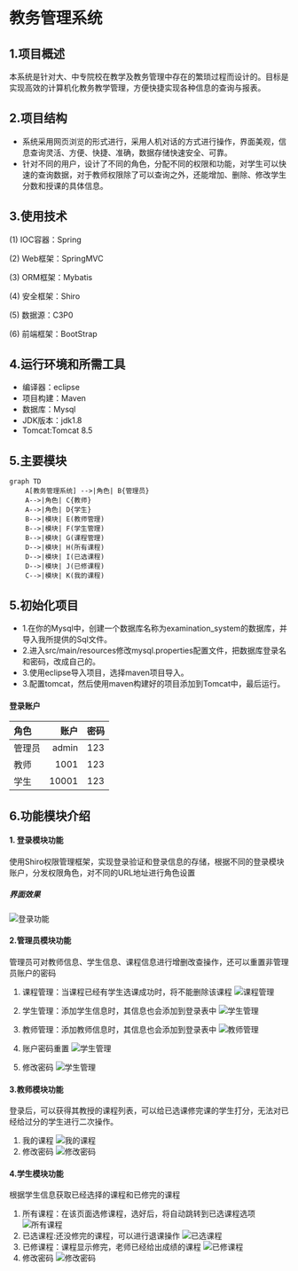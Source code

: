 ﻿# 教务管理系统
## 1.项目概述
   本系统是针对大、中专院校在教学及教务管理中存在的繁琐过程而设计的。目标是实现高效的计算机化教务教学管理，方便快捷实现各种信息的查询与报表。

## 2.项目结构
 - 系统采用网页浏览的形式进行，采用人机对话的方式进行操作，界面美观，信息查询灵活、方便、快捷、准确，数据存储快速安全、可靠。
 - 针对不同的用户，设计了不同的角色，分配不同的权限和功能，对学生可以快速的查询数据，对于教师权限除了可以查询之外，还能增加、删除、修改学生分数和授课的具体信息。
 
## 3.使用技术
(1) IOC容器：Spring

(2) Web框架：SpringMVC

(3) ORM框架：Mybatis

(4) 安全框架：Shiro

(5) 数据源：C3P0

(6) 前端框架：BootStrap

## 4.运行环境和所需工具
* 编译器：eclipse
* 项目构建：Maven
* 数据库：Mysql
* JDK版本：jdk1.8
* Tomcat:Tomcat 8.5

## 5.主要模块

```
graph TD
    A[教务管理系统] -->|角色| B{管理员}
    A-->|角色| C{教师}
    A-->|角色| D{学生}
    B-->|模块| E(教师管理)
    B-->|模块| F(学生管理)
    B-->|模块| G(课程管理)
    D-->|模块| H(所有课程)
    D-->|模块| I(已选课程)
    D-->|模块| J(已修课程)
    C-->|模块| K(我的课程)
```

## 5.初始化项目
- 1.在你的Mysql中，创建一个数据库名称为examination_system的数据库，并导入我所提供的Sql文件。
- 2.进入src/main/resources修改mysql.properties配置文件，把数据库登录名和密码，改成自己的。
- 3.使用eclipse导入项目，选择maven项目导入。
- 3.配置tomcat，然后使用maven构建好的项目添加到Tomcat中，最后运行。
#### 登录账户
|  角色   |  账户  |密码 |
|:--------|-------:|:---:|
|管理员   |admin   | 123 |
|教师     |1001    | 123 |
|学生     |10001   | 123 |
 

## 6.功能模块介绍
#### 1. 登录模块功能
使用Shiro权限管理框架，实现登录验证和登录信息的存储，根据不同的登录模块账户，分发权限角色，对不同的URL地址进行角色设置
##### 界面效果
![登录功能](https://github.com/YuXiao2/oa/blob/master/%E7%99%BB%E5%BD%95.png?raw=true)

#### 2.管理员模块功能
管理员可对教师信息、学生信息、课程信息进行增删改查操作，还可以重置非管理员账户的密码

1. 课程管理：当课程已经有学生选课成功时，将不能删除该课程
![课程管理](https://github.com/YuXiao2/oa/blob/master/admin%E8%AF%BE%E7%A8%8B%E7%AE%A1%E7%90%86.png?raw=true)
2. 学生管理：添加学生信息时，其信息也会添加到登录表中
![学生管理](https://github.com/YuXiao2/oa/blob/master/admin%E5%AD%A6%E7%94%9F%E7%AE%A1%E7%90%86.png?raw=true)
3. 教师管理：添加教师信息时，其信息也会添加到登录表中
![教师管理](https://github.com/YuXiao2/oa/blob/master/admin%E6%95%99%E5%B8%88%E7%AE%A1%E7%90%86.png?raw=true)


4. 账户密码重置
![学生管理](https://github.com/YuXiao2/oa/blob/master/admin%E5%AF%86%E7%A0%81%E9%87%8D%E7%BD%AE.png?raw=true)
5. 修改密码
![学生管理](https://github.com/YuXiao2/oa/blob/master/admin%E4%BF%AE%E6%94%B9%E5%AF%86%E7%A0%81.png?raw=true)

#### 3.教师模块功能
登录后，可以获得其教授的课程列表，可以给已选课修完课的学生打分，无法对已经给过分的学生进行二次操作。
1. 我的课程
![我的课程](https://github.com/YuXiao2/oa/blob/master/%E6%95%99%E5%B8%88%E8%A7%92%E8%89%B2%E6%88%91%E7%9A%84%E8%AF%BE%E7%A8%8B.png?raw=true)
2. 修改密码
![修改密码](https://github.com/YuXiao2/oa/blob/master/%E6%95%99%E5%B8%88%E8%A7%92%E8%89%B2%E4%BF%AE%E6%94%B9%E5%AF%86%E7%A0%81.png?raw=true)

#### 4.学生模块功能
根据学生信息获取已经选择的课程和已修完的课程
1. 所有课程：在该页面选修课程，选好后，将自动跳转到已选课程选项
![所有课程](https://github.com/YuXiao2/oa/blob/master/%E5%AD%A6%E7%94%9F%E8%A7%92%E8%89%B2%E6%89%80%E6%9C%89%E8%AF%BE%E7%A8%8B.png?raw=true)
2. 已选课程:还没修完的课程，可以进行退课操作
![已选课程](https://github.com/YuXiao2/oa/blob/master/%E5%AD%A6%E7%94%9F%E8%A7%92%E8%89%B2%E5%B7%B2%E9%80%89%E8%AF%BE%E7%A8%8B.png?raw=true)
3. 已修课程：课程显示修完，老师已经给出成绩的课程
![已修课程](https://github.com/YuXiao2/oa/blob/master/%E5%AD%A6%E7%94%9F%E8%A7%92%E8%89%B2%E5%B7%B2%E4%BF%AE%E8%AF%BE%E7%A8%8B.png?raw=true)
4. 修改密码
![修改密码](https://github.com/YuXiao2/oa/blob/master/%E5%AD%A6%E7%94%9F%E8%A7%92%E8%89%B2%E4%BF%AE%E6%94%B9%E5%AF%86%E7%A0%81.png?raw=true)

    

    
